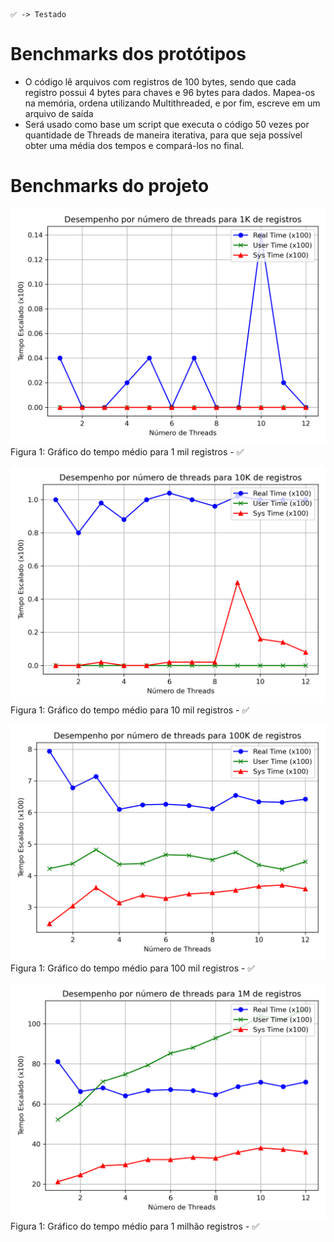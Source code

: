 ```
✅ -> Testado
```

# Benchmarks dos protótipos
- O código lê arquivos com registros de 100 bytes, sendo que cada registro possui 4 bytes para chaves e 96 bytes para dados. Mapea-os na memória, ordena utilizando Multithreaded, e por fim, escreve em um arquivo de saída
- Será usado como base um script que executa o código 50 vezes por quantidade de Threads de maneira iterativa, para que seja possível obter uma média dos tempos e compará-los no final.

# Benchmarks do projeto

![Gráfico para 1 mil registros](../assets/grafico_1K.png)
Figura 1: Gráfico do tempo médio para 1 mil registros - ✅

![Gráfico para 10 mil registros](../assets/grafico_10K.png)
Figura 1: Gráfico do tempo médio para 10 mil registros - ✅

![Gráfico para 100 mil registros](../assets/grafico_100K.png)
Figura 1: Gráfico do tempo médio para 100 mil registros - ✅

![Gráfico para 1 milhão registros](../assets/grafico_1M.png)
Figura 1: Gráfico do tempo médio para 1 milhão registros - ✅